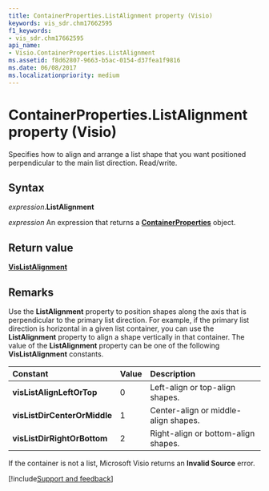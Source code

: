 ```yaml
---
title: ContainerProperties.ListAlignment property (Visio)
keywords: vis_sdr.chm17662595
f1_keywords:
- vis_sdr.chm17662595
api_name:
- Visio.ContainerProperties.ListAlignment
ms.assetid: f8d62807-9663-b5ac-0154-d37fea1f9816
ms.date: 06/08/2017
ms.localizationpriority: medium
---
```



# ContainerProperties.ListAlignment property (Visio)

Specifies how to align and arrange a list shape that you want positioned perpendicular to the main list direction. Read/write.


## Syntax

_expression_.**ListAlignment**

_expression_ An expression that returns a **[ContainerProperties](Visio.ContainerProperties.md)** object.


## Return value

**[VisListAlignment](Visio.VisListAlignment.md)**


## Remarks

Use the **ListAlignment** property to position shapes along the axis that is perpendicular to the primary list direction. For example, if the primary list direction is horizontal in a given list container, you can use the **ListAlignment** property to align a shape vertically in that container. The value of the **ListAlignment** property can be one of the following **VisListAlignment** constants.

|Constant|Value|Description|
|:-----|:-----|:-----|
| **visListAlignLeftOrTop**|0|Left-align or top-align shapes.|
| **visListDirCenterOrMiddle**|1|Center-align or middle-align shapes.|
| **visListDirRightOrBottom**|2|Right-align or bottom-align shapes.|

If the container is not a list, Microsoft Visio returns an **Invalid Source** error.

[!include[Support and feedback](~/includes/feedback-boilerplate.md)]